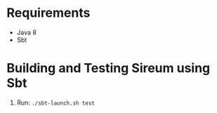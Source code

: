 Requirements
============

* Java 8
* Sbt


Building and Testing Sireum using Sbt
=====================================

1. Run: `./sbt-launch.sh test`
